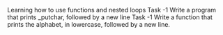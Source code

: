 Learning how to use functions and nested loops
Task -1 Write a program that prints _putchar, followed by a new line
Task -1 Write a function that prints the alphabet, in lowercase, followed by a new line.
